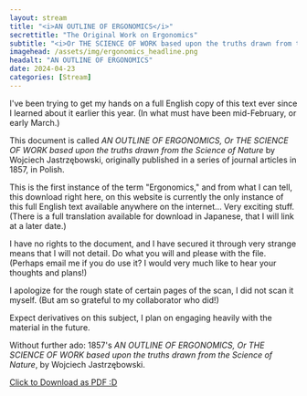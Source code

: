 ```yaml
---
layout: stream
title: "<i>AN OUTLINE OF ERGONOMICS</i>"
secrettitle: "The Original Work on Ergonomics"
subtitle: "<i>Or THE SCIENCE OF WORK based upon the truths drawn from the Science of Nature</i>"
imagehead: /assets/img/ergonomics_headline.png
headalt: "AN OUTLINE OF ERGONOMICS"
date: 2024-04-23
categories: [Stream]
---
```

I've been trying to get my hands on a full English copy of this text ever since I learned about it earlier this year. (In what must have been mid-February, or early March.)

This document is called _AN OUTLINE OF ERGONOMICS, Or THE SCIENCE OF WORK based upon the truths drawn from the Science of Nature_ by Wojciech Jastrzębowski, originally published in a series of journal articles in 1857, in Polish.

This is the first instance of the term "Ergonomics," and from what I can tell, this download right here, on this website is currently the only instance of this full English text available anywhere on the internet... Very exciting stuff. (There is a full translation available for download in Japanese, that I will link at a later date.)

I have no rights to the document, and I have secured it through very strange means that I will not detail. Do what you will and please with the file. (Perhaps email me if you do use it? I would very much like to hear your thoughts and plans!)

I apologize for the rough state of certain pages of the scan, I did not scan it myself. (But am so grateful to my collaborator who did!)

Expect derivatives on this subject, I plan on engaging heavily with the material in the future.

Without further ado: 1857's _AN OUTLINE OF ERGONOMICS, Or THE SCIENCE OF WORK based upon the truths drawn from the Science of Nature_, by Wojciech Jastrzębowski.

<a href="/assets/nutrients/an_outline_of_ergonomics_english.pdf" download>Click to Download as PDF :D</a>